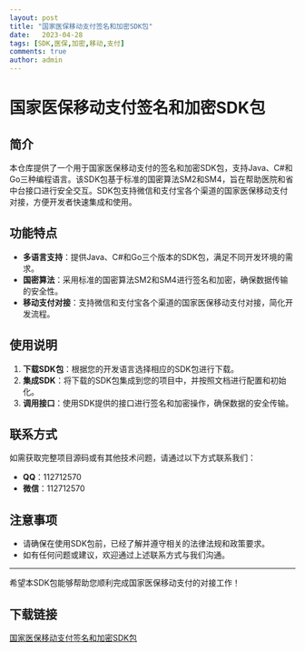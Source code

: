 ```yaml
---
layout: post
title: "国家医保移动支付签名和加密SDK包"
date:   2023-04-28
tags: [SDK,医保,加密,移动,支付]
comments: true
author: admin
---
```

# 国家医保移动支付签名和加密SDK包

## 简介
本仓库提供了一个用于国家医保移动支付的签名和加密SDK包，支持Java、C#和Go三种编程语言。该SDK包基于标准的国密算法SM2和SM4，旨在帮助医院和省中台接口进行安全交互。SDK包支持微信和支付宝各个渠道的国家医保移动支付对接，方便开发者快速集成和使用。

## 功能特点
- **多语言支持**：提供Java、C#和Go三个版本的SDK包，满足不同开发环境的需求。
- **国密算法**：采用标准的国密算法SM2和SM4进行签名和加密，确保数据传输的安全性。
- **移动支付对接**：支持微信和支付宝各个渠道的国家医保移动支付对接，简化开发流程。

## 使用说明
1. **下载SDK包**：根据您的开发语言选择相应的SDK包进行下载。
2. **集成SDK**：将下载的SDK包集成到您的项目中，并按照文档进行配置和初始化。
3. **调用接口**：使用SDK提供的接口进行签名和加密操作，确保数据的安全传输。

## 联系方式
如需获取完整项目源码或有其他技术问题，请通过以下方式联系我们：
- **QQ**：112712570
- **微信**：112712570

## 注意事项
- 请确保在使用SDK包前，已经了解并遵守相关的法律法规和政策要求。
- 如有任何问题或建议，欢迎通过上述联系方式与我们沟通。

---

希望本SDK包能够帮助您顺利完成国家医保移动支付的对接工作！

## 下载链接

[国家医保移动支付签名和加密SDK包](https://pan.quark.cn/s/2305c4bd4237)